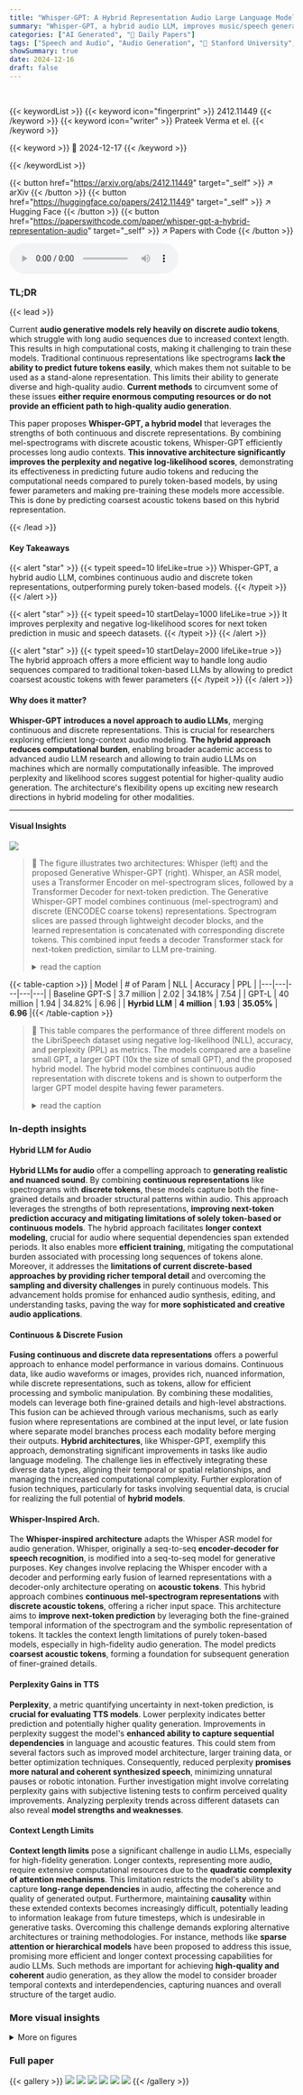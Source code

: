 ```yaml
---
title: "Whisper-GPT: A Hybrid Representation Audio Large Language Model"
summary: "Whisper-GPT, a hybrid audio LLM, improves music/speech generation by combining audio waveforms and text."
categories: ["AI Generated", "🤗 Daily Papers"]
tags: ["Speech and Audio", "Audio Generation", "🏢 Stanford University",]
showSummary: true
date: 2024-12-16
draft: false
---
```


<br>

{{< keywordList >}}
{{< keyword icon="fingerprint" >}} 2412.11449 {{< /keyword >}}
{{< keyword icon="writer" >}} Prateek Verma et el. {{< /keyword >}}
 
{{< keyword >}} 🤗 2024-12-17 {{< /keyword >}}
 
{{< /keywordList >}}

{{< button href="https://arxiv.org/abs/2412.11449" target="_self" >}}
↗ arXiv
{{< /button >}}
{{< button href="https://huggingface.co/papers/2412.11449" target="_self" >}}
↗ Hugging Face
{{< /button >}}
{{< button href="https://paperswithcode.com/paper/whisper-gpt-a-hybrid-representation-audio" target="_self" >}}
↗ Papers with Code
{{< /button >}}



<audio controls>
    <source src="https://ai-paper-reviewer.com/2412.11449/podcast.wav" type="audio/wav">
    Your browser does not support the audio element.
</audio>


### TL;DR


{{< lead >}}

Current **audio generative models rely heavily on discrete audio tokens**, which struggle with long audio sequences due to increased context length. This results in high computational costs, making it challenging to train these models.  Traditional continuous representations like spectrograms **lack the ability to predict future tokens easily**, which makes them not suitable to be used as a stand-alone representation. This limits their ability to generate diverse and high-quality audio. **Current methods** to circumvent some of these issues **either require enormous computing resources or do not provide an efficient path to high-quality audio generation**. 

This paper proposes **Whisper-GPT, a hybrid model** that leverages the strengths of both continuous and discrete representations. By combining mel-spectrograms with discrete acoustic tokens, Whisper-GPT efficiently processes long audio contexts. **This innovative architecture significantly improves the perplexity and negative log-likelihood scores**, demonstrating its effectiveness in predicting future audio tokens and reducing the computational needs compared to purely token-based models, by using fewer parameters and making pre-training these models more accessible. This is done by predicting coarsest acoustic tokens based on this hybrid representation.

{{< /lead >}}


#### Key Takeaways

{{< alert "star" >}}
{{< typeit speed=10 lifeLike=true >}} Whisper-GPT, a hybrid audio LLM, combines continuous audio and discrete token representations, outperforming purely token-based models. {{< /typeit >}}
{{< /alert >}}

{{< alert "star" >}}
{{< typeit speed=10 startDelay=1000 lifeLike=true >}} It improves perplexity and negative log-likelihood scores for next token prediction in music and speech datasets. {{< /typeit >}}
{{< /alert >}}

{{< alert "star" >}}
{{< typeit speed=10 startDelay=2000 lifeLike=true >}} The hybrid approach offers a more efficient way to handle long audio sequences compared to traditional token-based LLMs by allowing to predict coarsest acoustic tokens with fewer parameters {{< /typeit >}}
{{< /alert >}}

#### Why does it matter?
**Whisper-GPT introduces a novel approach to audio LLMs**, merging continuous and discrete representations. This is crucial for researchers exploring efficient long-context audio modeling. **The hybrid approach reduces computational burden**, enabling broader academic access to advanced audio LLM research and allowing to train audio LLMs on machines which are normally computationally infeasible.  The improved perplexity and likelihood scores suggest potential for higher-quality audio generation. The architecture's flexibility opens up exciting new research directions in hybrid modeling for other modalities.

------
#### Visual Insights



![](https://arxiv.org/html/2412.11449/extracted/6065548/paperwhisper.png)

> 🔼 The figure illustrates two architectures: Whisper (left) and the proposed Generative Whisper-GPT (right). Whisper, an ASR model, uses a Transformer Encoder on mel-spectrogram slices, followed by a Transformer Decoder for next-token prediction.  The Generative Whisper-GPT model combines continuous (mel-spectrogram) and discrete (ENCODEC coarse tokens) representations.  Spectrogram slices are passed through lightweight decoder blocks, and the learned representation is concatenated with corresponding discrete tokens. This combined input feeds a decoder Transformer stack for next-token prediction, similar to LLM pre-training.
> <details>
> <summary>read the caption</summary>
> Fig. 1:  (Left) Whisper Architecture proposed by OpenAI [26] which treats ASR as a sequence to sequence which takes in mel-spectrogram slices and decodes it token by token. It has a Transformer Encoder stack on the spectrogram followed by a Transformer decoder, trained for the shift-by-one token prediction, and the cross-attention module on learned spectrogram representation. (Right) Our generative model combines both continuous and discrete representations. We align the spectrogram and ENCODEC coarse tokens. Instead of a Transformer encoder, we pass spectrogram slices through lightweight decoder blocks. The learned representation per-token slice is concatenated with discrete tokens corresponding to the spectrogram slice to have a decoder Transformer stack, trained on shift by one next token prediction, similar to a typical LLM pre-training.
> </details>





{{< table-caption >}}
| Model | # of Param | NLL | Accuracy | PPL |
|---|---|---|---|---| 
| Baseline GPT-S | 3.7 million | 2.02 | 34.18% | 7.54 |
| GPT-L | 40 million | 1.94 | 34.82% | 6.96 |
| **Hyrbid LLM** | **4 million** | **1.93** | **35.05%** | **6.96** |{{< /table-caption >}}

> 🔼 This table compares the performance of three different models on the LibriSpeech dataset using negative log-likelihood (NLL), accuracy, and perplexity (PPL) as metrics. The models compared are a baseline small GPT, a larger GPT (10x the size of small GPT), and the proposed hybrid model. The hybrid model combines continuous audio representation with discrete tokens and is shown to outperform the larger GPT model despite having fewer parameters.
> <details>
> <summary>read the caption</summary>
> Table 1: Negative-log likelihood (NLL) and Perplexity (PPL) scores for our proposed hybrid architecture, baseline GPT-Small and a GPT-Large 10 times larger than GPT-Small for LibriSpeech.
> </details>





### In-depth insights


#### Hybrid LLM for Audio
**Hybrid LLMs for audio** offer a compelling approach to **generating realistic and nuanced sound**. By combining **continuous representations** like spectrograms with **discrete tokens**, these models capture both the fine-grained details and broader structural patterns within audio.  This approach leverages the strengths of both representations, **improving next-token prediction accuracy and mitigating limitations of solely token-based or continuous models**. The hybrid approach facilitates **longer context modeling**, crucial for audio where sequential dependencies span extended periods.  It also enables more **efficient training**, mitigating the computational burden associated with processing long sequences of tokens alone. Moreover, it addresses the **limitations of current discrete-based approaches by providing richer temporal detail** and overcoming the **sampling and diversity challenges** in purely continuous models. This advancement holds promise for enhanced audio synthesis, editing, and understanding tasks, paving the way for **more sophisticated and creative audio applications**.

#### Continuous & Discrete Fusion
**Fusing continuous and discrete data representations** offers a powerful approach to enhance model performance in various domains. Continuous data, like audio waveforms or images, provides rich, nuanced information, while discrete representations, such as tokens, allow for efficient processing and symbolic manipulation.  By combining these modalities, models can leverage both fine-grained details and high-level abstractions. This fusion can be achieved through various mechanisms, such as early fusion where representations are combined at the input level, or late fusion where separate model branches process each modality before merging their outputs.  **Hybrid architectures**, like Whisper-GPT, exemplify this approach, demonstrating significant improvements in tasks like audio language modeling. The challenge lies in effectively integrating these diverse data types, aligning their temporal or spatial relationships, and managing the increased computational complexity.  Further exploration of fusion techniques, particularly for tasks involving sequential data, is crucial for realizing the full potential of **hybrid models**.

#### Whisper-Inspired Arch.
The **Whisper-inspired architecture** adapts the Whisper ASR model for audio generation.  Whisper, originally a seq-to-seq **encoder-decoder for speech recognition**, is modified into a seq-to-seq model for generative purposes. Key changes involve replacing the Whisper encoder with a decoder and performing early fusion of learned representations with a decoder-only architecture operating on **acoustic tokens**. This hybrid approach combines **continuous mel-spectrogram representations** with **discrete acoustic tokens**, offering a richer input space. This architecture aims to **improve next-token prediction** by leveraging both the fine-grained temporal information of the spectrogram and the symbolic representation of tokens.  It tackles the context length limitations of purely token-based models, especially in high-fidelity audio generation.  The model predicts **coarsest acoustic tokens**, forming a foundation for subsequent generation of finer-grained details.

#### Perplexity Gains in TTS
**Perplexity**, a metric quantifying uncertainty in next-token prediction, is **crucial for evaluating TTS models**. Lower perplexity indicates better prediction and potentially higher quality generation.  Improvements in perplexity suggest the model's **enhanced ability to capture sequential dependencies** in language and acoustic features. This could stem from several factors such as improved model architecture, larger training data, or better optimization techniques. Consequently, reduced perplexity **promises more natural and coherent synthesized speech**, minimizing unnatural pauses or robotic intonation.  Further investigation might involve correlating perplexity gains with subjective listening tests to confirm perceived quality improvements. Analyzing perplexity trends across different datasets can also reveal **model strengths and weaknesses**.

#### Context Length Limits
**Context length limits** pose a significant challenge in audio LLMs, especially for high-fidelity generation.  Longer contexts, representing more audio, require extensive computational resources due to the **quadratic complexity of attention mechanisms**.  This limitation restricts the model's ability to capture **long-range dependencies** in audio, affecting the coherence and quality of generated output.  Furthermore, maintaining **causality** within these extended contexts becomes increasingly difficult, potentially leading to information leakage from future timesteps, which is undesirable in generative tasks.  Overcoming this challenge demands exploring alternative architectures or training methodologies. For instance, methods like **sparse attention or hierarchical models** have been proposed to address this issue, promising more efficient and longer context processing capabilities for audio LLMs.  Such methods are important for achieving **high-quality and coherent** audio generation, as they allow the model to consider broader temporal contexts and interdependencies, capturing nuances and overall structure of the target audio.


### More visual insights

<details>
<summary>More on figures
</summary>


![](https://arxiv.org/html/2412.11449/extracted/6065548/fig_music.png)

> 🔼 This figure compares the performance of three different models on a music dataset, measured by validation loss over the number of training epochs. The models are: 1. **GPT on coarse acoustic tokens (Baseline GPT-S):** A standard GPT model trained on discrete audio tokens representing coarse acoustic features.  This model serves as the baseline. 2. **LARGE-GPT on acoustic tokens (GPT-L):** A larger GPT model, also trained on the coarse acoustic tokens.  This model tests whether simply increasing the size of the GPT model improves performance. 3. **Whisper-GPT on hybrid representation:** This is the proposed model, which uses both continuous audio representations (mel-spectrogram) and discrete acoustic tokens. The hypothesis is that this hybrid approach will leverage the strengths of both representations.  The plot shows that increasing the size of the GPT model from baseline to large GPT offers marginal improvements. Whisper GPT model significantly outperforms both baseline and large GPT model showing the effectiveness of leveraging the continuous audio representation along with discrete tokens for next token prediction in a generative setup.
> <details>
> <summary>read the caption</summary>
> Fig. 2: Comparison of GPT on coarse acoustic tokens with i) GPT-L ii) Our hybrid continuous-discrete representation.
> </details>



![](https://arxiv.org/html/2412.11449/extracted/6065548/whisper-GPT.png)

> 🔼 This figure presents a comparison of performance on the LibriSpeech dataset using different model architectures for predicting coarse acoustic tokens. The plot shows the validation loss over the number of training epochs. Three models are compared: 1. GPT-S (Small): A baseline GPT model with 3.7 million parameters. 2. GPT-L (Large): A scaled-up GPT model with 40 million parameters. 3. Whisper-GPT: The proposed hybrid model combining continuous (mel-spectrogram) and discrete (acoustic token) representations, having 4 million parameters. The graph demonstrates that the smaller hybrid model (Whisper-GPT) achieves comparable or better performance than the much larger GPT-L model, and significantly outperforms the smaller GPT-S model.
> <details>
> <summary>read the caption</summary>
> Fig. 3: Comparison of GPT on coarse acoustic tokens with i) GPT-L ii) Our hybrid continuous-discrete representation.
> </details>



</details>






### Full paper

{{< gallery >}}
<img src="https://ai-paper-reviewer.com/2412.11449/1.png" class="grid-w50 md:grid-w33 xl:grid-w25" />
<img src="https://ai-paper-reviewer.com/2412.11449/2.png" class="grid-w50 md:grid-w33 xl:grid-w25" />
<img src="https://ai-paper-reviewer.com/2412.11449/3.png" class="grid-w50 md:grid-w33 xl:grid-w25" />
<img src="https://ai-paper-reviewer.com/2412.11449/4.png" class="grid-w50 md:grid-w33 xl:grid-w25" />
<img src="https://ai-paper-reviewer.com/2412.11449/5.png" class="grid-w50 md:grid-w33 xl:grid-w25" />
<img src="https://ai-paper-reviewer.com/2412.11449/6.png" class="grid-w50 md:grid-w33 xl:grid-w25" />
{{< /gallery >}}